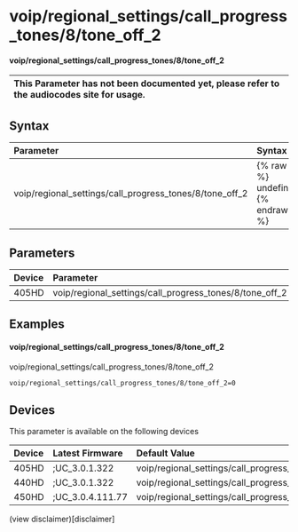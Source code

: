 ﻿---
description: voip/regional_settings/call_progress_tones/8/tone_off_2
search:
    keywords: ['voip','regional_settings','call_progress_tones','8','tone_off_2']
---

# voip/regional_settings/call_progress_tones/8/tone_off_2

#### voip/regional_settings/call_progress_tones/8/tone_off_2


| This Parameter has not been documented yet, please refer to the audiocodes site for usage.  |
| :--- |

## Syntax
| Parameter | Syntax |
| :--- | :--- |
|voip/regional_settings/call_progress_tones/8/tone_off_2 | {% raw %} undefined {% endraw %} |

## Parameters
|Device|Parameter|value|Description|
|:---|:---|:---|:---|
| 405HD | voip/regional_settings/call_progress_tones/8/tone_off_2 |  |  |

## Examples
#### voip/regional_settings/call_progress_tones/8/tone_off_2

voip/regional_settings/call_progress_tones/8/tone_off_2

```
voip/regional_settings/call_progress_tones/8/tone_off_2=0
```

## Devices
This parameter is available on the following devices

| Device | Latest Firmware | Default Value |
|:---|:---|:---|
| 405HD | ;UC_3.0.1.322 | voip/regional_settings/call_progress_tones/8/tone_off_2=0 
| 440HD | ;UC_3.0.1.322 | voip/regional_settings/call_progress_tones/8/tone_off_2=0 
| 450HD | ;UC_3.0.4.111.77 | voip/regional_settings/call_progress_tones/8/tone_off_2=0 

(view disclaimer)[disclaimer]
